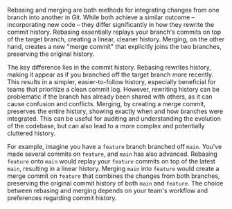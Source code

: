 Rebasing and merging are both methods for integrating changes from one branch into another in Git. While both achieve a similar outcome – incorporating new code – they differ significantly in how they rewrite the commit history. Rebasing essentially replays your branch's commits on top of the target branch, creating a linear, cleaner history. Merging, on the other hand, creates a new "merge commit" that explicitly joins the two branches, preserving the original history.

The key difference lies in the commit history. Rebasing rewrites history, making it appear as if you branched off the target branch more recently. This results in a simpler, easier-to-follow history, especially beneficial for teams that prioritize a clean commit log. However, rewriting history can be problematic if the branch has already been shared with others, as it can cause confusion and conflicts. Merging, by creating a merge commit, preserves the entire history, showing exactly when and how branches were integrated. This can be useful for auditing and understanding the evolution of the codebase, but can also lead to a more complex and potentially cluttered history.

For example, imagine you have a `feature` branch branched off `main`. You've made several commits on `feature`, and `main` has also advanced. Rebasing `feature` onto `main` would replay your `feature` commits on top of the latest `main`, resulting in a linear history. Merging `main` into `feature` would create a merge commit on `feature` that combines the changes from both branches, preserving the original commit history of both `main` and `feature`. The choice between rebasing and merging depends on your team's workflow and preferences regarding commit history.